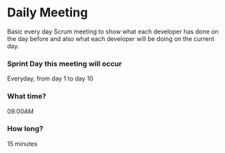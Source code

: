 # Daily Meeting

Basic every day Scrum meeting to show what each developer has done on the day before and also what each developer will be doing on the current day.

### Sprint Day this meeting will occur

Everyday, from day 1 to day 10

### What time?

09:00AM

### How long?

15 minutes

